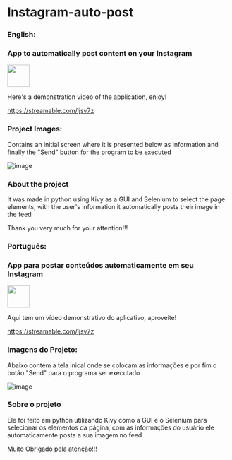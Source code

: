 # Instagram-auto-post
### English:

### App to automatically post content on your Instagram

<div>
    <img height="50cm" src=http://ForTheBadge.com/images/badges/made-with-python.svg>
</div>

Here's a demonstration video of the application, enjoy!
  
https://streamable.com/ljsv7z

### Project Images:

Contains an initial screen where it is presented below as information and finally the "Send" button for the program to be executed

![image](https://user-images.githubusercontent.com/108029211/189004529-d10a0e23-0e79-40a0-a3b7-ddc66092cbed.png)

### About the project

It was made in python using Kivy as a GUI and Selenium to select the page elements, with the user's information it automatically posts their image in the feed

Thank you very much for your attention!!!

### Português:

### App para postar conteúdos automaticamente em seu Instagram

<div>
  <img height="50cm" src=http://ForTheBadge.com/images/badges/made-with-python.svg>
</div>
  
Aqui tem um vídeo demonstrativo do aplicativo, aproveite!
  
https://streamable.com/ljsv7z

### Imagens do Projeto:

Abaixo contém a tela inical onde se colocam as informações e por fim o botão "Send" para o programa ser executado

![image](https://user-images.githubusercontent.com/108029211/189004529-d10a0e23-0e79-40a0-a3b7-ddc66092cbed.png)

### Sobre o projeto

Ele foi feito em python utilizando Kivy como a GUI e o Selenium para selecionar os elementos da página, com as informações do usuário ele automaticamente posta a sua imagem no feed

Muito Obrigado pela atenção!!!
